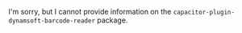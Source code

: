 I'm sorry, but I cannot provide information on the `capacitor-plugin-dynamsoft-barcode-reader` package.